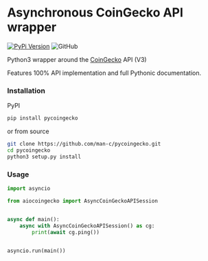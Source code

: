 # Asynchronous CoinGecko API wrapper
[![PyPi Version](https://img.shields.io/pypi/v/pycoingecko.svg)](https://pypi.python.org/pypi/pycoingecko/)
![GitHub](https://img.shields.io/github/license/man-c/pycoingecko)

Python3 wrapper around the [CoinGecko](https://www.coingecko.com/) API (V3)

Features 100% API implementation and full Pythonic documentation.

### Installation

PyPI
```bash
pip install pycoingecko
```
or from source
```bash
git clone https://github.com/man-c/pycoingecko.git
cd pycoingecko
python3 setup.py install
```

### Usage

```python
import asyncio

from aiocoingecko import AsyncCoinGeckoAPISession


async def main():
    async with AsyncCoinGeckoAPISession() as cg:
        print(await cg.ping())

        
asyncio.run(main())
```
